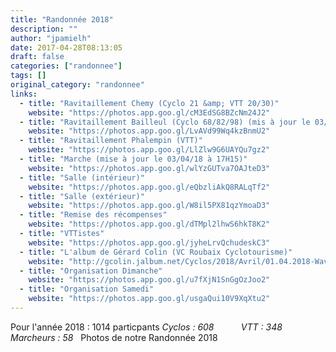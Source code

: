 ```yaml
---
title: "Randonnée 2018"
description: ""
author: "jpamielh"
date: 2017-04-28T08:13:05
draft: false
categories: ["randonnee"]
tags: []
original_category: "randonnee"
links:
  - title: "Ravitaillement Chemy (Cyclo 21 &amp; VTT 20/30)"
    website: "https://photos.app.goo.gl/cM3EdSG8BZcNm24J2"
  - title: "Ravitaillement Bailleul (Cyclo 68/82/98) (mis à jour le 03/04/18 13h20)"
    website: "https://photos.app.goo.gl/LvAVd99Wq4kzBnmU2"
  - title: "Ravitaillement Phalempin (VTT)"
    website: "https://photos.app.goo.gl/LlZlw9G6UAYQu7gz2"
  - title: "Marche (mise à jour le 03/04/18 à 17H15)"
    website: "https://photos.app.goo.gl/wlYzGUTva7OAJteD3"
  - title: "Salle (intérieur)"
    website: "https://photos.app.goo.gl/eQbzliAkQ8RALqTf2"
  - title: "Salle (extérieur)"
    website: "https://photos.app.goo.gl/W8il5PX81qzYmoaD3"
  - title: "Remise des récompenses"
    website: "https://photos.app.goo.gl/dTMpl2lhwS6hkT8K2"
  - title: "VTTistes"
    website: "https://photos.app.goo.gl/jyheLrvQchudeskC3"
  - title: "L'album de Gérard Colin (VC Roubaix Cyclotourisme)"
    website: "http://gcolin.jalbum.net/Cyclos/2018/Avril/01.04.2018-Wavrin/"
  - title: "Organisation Dimanche"
    website: "https://photos.app.goo.gl/u7fXjN1SnGgOzJoo2"
  - title: "Organisation Samedi"
    website: "https://photos.app.goo.gl/usgaQui10V9XqXtu2"
---
```


Pour l'année 2018 : 1014 particpants
*Cyclos : 608 &nbsp; &nbsp; &nbsp; &nbsp; &nbsp; VTT : 348 &nbsp; &nbsp; &nbsp;&nbsp; Marcheurs : 58* &nbsp;
Photos de notre Randonnée 2018

&nbsp;